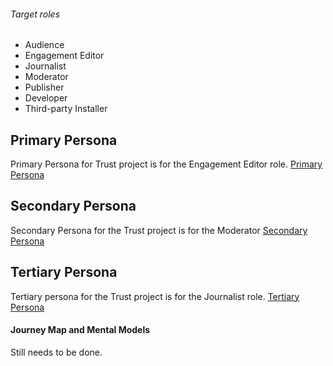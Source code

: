 ###### Target roles

- Audience
- Engagement Editor
- Journalist
- Moderator
- Publisher
- Developer
- Third-party Installer



## Primary Persona
Primary Persona for Trust project is for the Engagement Editor role.
[Primary Persona](primary-persona.md)

## Secondary Persona
Secondary Persona for the Trust project is for the Moderator
[Secondary Persona](secondary-persona.md)

## Tertiary Persona
Tertiary persona for the Trust project is for the Journalist role.
[Tertiary Persona](tertiary-persona.md)




#### Journey Map and Mental Models    
Still needs to be done.
